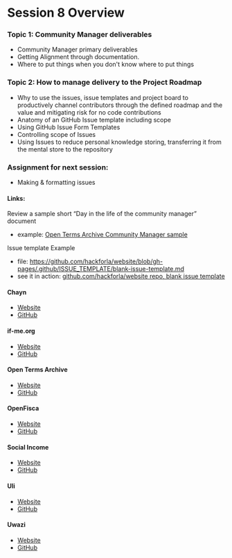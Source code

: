 <!--- Digital Public Goods Community Manager Training Program --->
# Session 8 Overview

### Topic 1: Community Manager deliverables
- Community Manager primary deliverables
- Getting Alignment through documentation.
- Where to put things when you don't know where to put things

### Topic 2: How to manage delivery to the Project Roadmap
- Why to use the issues, issue templates and project board to productively channel contributors through the defined roadmap and the value and mitigating risk for no code contributions
- Anatomy of an GitHub Issue template including scope
- Using GitHub Issue Form Templates 
- Controlling scope of Issues
- Using Issues to reduce personal knowledge storing, transferring it from the mental store to the repository

### Assignment for next session: 
- Making & formatting issues

#### Links:
Review a sample short “Day in the life of the community manager” document 
- example: [Open Terms Archive Community Manager sample](CM-overview-example-OTA.md)

Issue template Example
- file: https://github.com/hackforla/website/blob/gh-pages/.github/ISSUE_TEMPLATE/blank-issue-template.md
- see it in action: [github.com/hackforla/website repo, blank issue template](https://github.com/hackforla/website/issues/new?assignees=&labels=Complexity%3A+Missing%2C+Feature+Missing%2C+role+missing%2C+size%3A+missing&projects=&template=blank-issue-template.md&title=)

#### Chayn
- [Website](https://www.chayn.co/)
- [GitHub](https://github.com/chaynhq)

#### if-me.org
- [Website](https://www.if-me.org/)
- [GitHub](https://github.com/ifmeorg/ifme)

#### Open Terms Archive
- [Website](http://opentermsarchive.org/)
- [GitHub](https://github.com/OpenTermsArchive)

#### OpenFisca
- [Website](https://openfisca.org/en/)
- [GitHub](https://github.com/openfisca/)

#### Social Income
- [Website](https://socialincome.org/)
- [GitHub](https://github.com/socialincome-san/public)

#### Uli
- [Website](https://uli.tattle.co.in/)
- [GitHub](https://github.com/tattle-made/OGBV)

#### Uwazi
- [Website](https://uwazi.io/)
- [GitHub](https://github.com/huridocs/uwazi)
